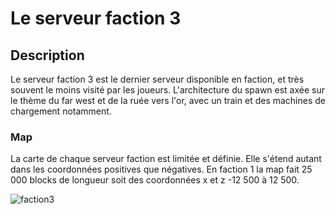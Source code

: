 # Le serveur faction 3

## Description 
Le serveur faction 3 est le dernier serveur disponible en faction, et très souvent le moins visité par les joueurs. L'architecture du spawn est axée sur le thème du far west et de la ruée vers l'or, avec un train et des machines de chargement notamment.

### Map
La carte de chaque serveur faction est limitée et définie. Elle s'étend autant dans les coordonnées positives que négatives.
En faction 1 la map fait 25 000 blocks de longueur soit des coordonnées x et z -12 500 à 12 500.

![faction3](https://raw.githubusercontent.com/HisteriaMC/histeria-wiki/main/.assets/pictures/faction3.png)